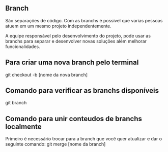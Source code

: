 ## Branch
São separações de código.
Com as branchs é possível que varias pessoas atuem em um mesmo projeto independentemente.

A equipe responsável pelo desenvolvimento do projeto, pode usar as branchs para separar e desenvolver novas soluções além melhorar funcionalidades.

## Para criar uma nova branch pelo terminal
git checkout -b [nome da nova branch]

## Comando para verificar as branchs disponíveis
git branch

## Comando para unir conteudos de branchs localmente
Primeiro é necessário trocar para a branch que você quer atualizar e dar o seguinte comando:
git merge [nome da branch]